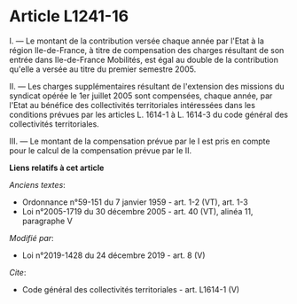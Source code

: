 # Article L1241-16

I. ― Le montant de la contribution versée chaque année par l'Etat à la région Ile-de-France, à titre de compensation des
charges résultant de son entrée dans Ile-de-France Mobilités, est égal au double de la contribution qu'elle a versée au titre
du premier semestre 2005.

II. ― Les charges supplémentaires résultant de l'extension des missions du syndicat opérée le 1er juillet 2005 sont
compensées, chaque année, par l'Etat au bénéfice des collectivités territoriales intéressées dans les conditions prévues par
les articles L. 1614-1 à L. 1614-3 du code général des collectivités territoriales.

III. ― Le montant de la compensation prévue par le I est pris en compte pour le calcul de la compensation prévue par le II.

**Liens relatifs à cet article**

_Anciens textes_:

  - Ordonnance n°59-151 du 7 janvier 1959 - art. 1-2 (VT), art. 1-3
  - Loi n°2005-1719 du 30 décembre 2005 - art. 40 (VT), alinéa 11, paragraphe V

_Modifié par_:

  - Loi n°2019-1428 du 24 décembre 2019 - art. 8 (V)

_Cite_:

  - Code général des collectivités territoriales - art. L1614-1 (V)
